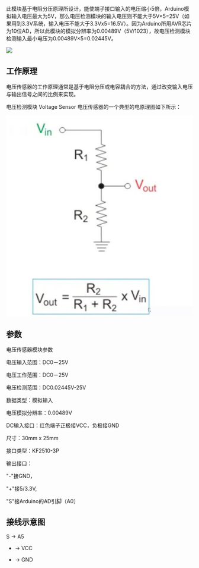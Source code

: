 此模块基于电阻分压原理所设计，能使端子接口输入的电压缩小5倍，Arduino模拟输入电压最大为5V，那么电压检测模块的输入电压则不能大于5V×5=25V（如果用到3.3V系统，输入电压不能大于3.3Vx5=16.5V）。因为Arduino所用AVR芯片为10位AD，所以此模块的模拟分辨率为0.00489V（5V/1023），故电压检测模块检测输入最小电压为0.00489V×5=0.02445V。

![](./carimg/voltage_sensor.jpg)

## 工作原理

电压传感器的工作原理通常是基于电阻分压或电容耦合的方法，通过改变输入电压与输出信号之间的比例来实现。

电压检测模块 Voltage Sensor 电压传感器的一个典型的电原理图如下所示：

![](./carimg/voltage_sensor_01.jpg)

## 参数

电压传感器模块参数

电压输入范围：DC0－25V

电压工作范围：DC0－25V

电压检测范围：DC0.02445V-25V

数据类型：模拟输入

电压模拟分辨率：0.00489V

DC输入接口：红色端子正极接VCC，负极接GND

尺寸：30mm x 25mm

接口类型：KF2510-3P

输出接口：

"-"接GND，

"+"接5/3.3V,

"S"接Arduino的AD引脚（A0）

## 接线示意图

S -> A5 
+ -> VCC
- -> GND

